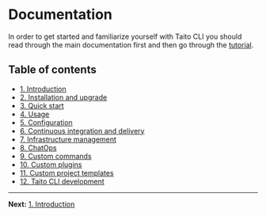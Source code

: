 # Documentation

In order to get started and familiarize yourself with Taito CLI you should read through the main documentation first and then go through the [tutorial](/tutorial).

## Table of contents

- [1. Introduction](01-introduction.md)
- [2. Installation and upgrade](02-installation.md)
- [3. Quick start](03-quick-start.md)
- [4. Usage](04-usage.md)
- [5. Configuration](05-configuration.md)
- [6. Continuous integration and delivery](06-continuous-integration-and-delivery.md)
- [7. Infrastructure management](07-infrastructure-management.md)
- [8. ChatOps](08-chatops.md)
- [9. Custom commands](09-custom-commands.md)
- [10. Custom plugins](10-custom-plugins.md)
- [11. Custom project templates](11-custom-project-templates.md)
- [12. Taito CLI development](12-taito-cli-development.md)

---

**Next:** [1. Introduction](01-introduction.md)
